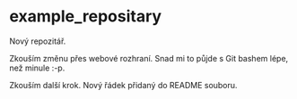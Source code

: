 # example_repositary
Nový repozitář.

Zkouším změnu přes webové rozhraní.
Snad mi to půjde s Git bashem lépe, než minule :-p.

Zkouším další krok.
Nový řádek přidaný do README souboru.